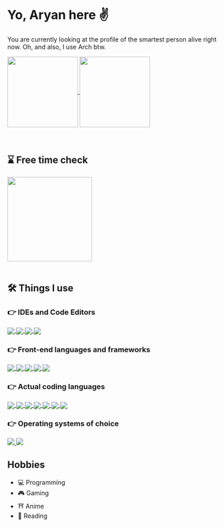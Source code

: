 # Yo, Aryan here ✌️

You are currently looking at the profile of the smartest person alive right now. Oh, and also, I use Arch btw.

<p>
  <a href="https://github.com/anuraghazra/github-readme-stats">
    <img align="center" src="https://github-readme-stats.vercel.app/api?username=aryanjassal&show_icons=true&theme=tokyonight" style="height: 10rem;" />
  </a>
  <a href="https://github.com/anuraghazra/convoychat">
    <img align="center" src="https://github-readme-stats.vercel.app/api/top-langs/?username=aryanjassal&layout=compact&theme=tokyonight&langs_count=6" style="height: 10rem;" />
  </a>
</p>
<br>

## ⌛ Free time check
<a href="https://git.io/streak-stats">
  <img align="center" src="https://github-readme-streak-stats.herokuapp.com/?user=aryanjassal&theme=tokyonight" style="height: 12rem;" />
</a>
<br>
<br>

## 🛠️ Things I use
### 👉 IDEs and Code Editors
<p>
  <a href="https://github.com/tard916/programming-badges">
    <img align="center" src="https://img.shields.io/badge/NeoVim-%2357A143.svg?&style=for-the-badge&logo=neovim&logoColor=white" />
  </a>
  <a href="https://github.com/tard916/programming-badges">
    <img align="center" src="https://img.shields.io/badge/pycharm-143?style=for-the-badge&logo=pycharm&logoColor=black&color=black&labelColor=green" />
  </a>
  <a href="https://github.com/tard916/programming-badges">
    <img align="center" src="https://img.shields.io/badge/Visual%20Studio%20Code-0078d7.svg?style=for-the-badge&logo=visual-studio-code&logoColor=white" />
  </a>
  <a href="https://github.com/tard916/programming-badges">
    <img align="center" src="https://img.shields.io/badge/Rider-000000.svg?style=for-the-badge&logo=Rider&logoColor=white&color=black&labelColor=crimson" />
  </a>
</p>

### 👉 Front-end languages and frameworks
<p>
  <a href="https://github.com/tard916/programming-badges">
    <img align="center" src="https://img.shields.io/badge/html5-%23E34F26.svg?style=for-the-badge&logo=html5&logoColor=white" />
  </a>
  <a href="https://github.com/tard916/programming-badges">
    <img align="center" src="https://img.shields.io/badge/css3-%231572B6.svg?style=for-the-badge&logo=css3&logoColor=white" />
  </a>
  <a href="https://github.com/tard916/programming-badges">
    <img align="center" src="https://img.shields.io/badge/javascript-%23323330.svg?style=for-the-badge&logo=javascript&logoColor=%23F7DF1E" />
  </a>
  <a href="https://github.com/tard916/programming-badges">
    <img align="center" src="https://img.shields.io/badge/django-%23092E20.svg?style=for-the-badge&logo=django&logoColor=white" />
  </a>
  <a href="https://github.com/tard916/programming-badges">
    <img align="center" src="https://img.shields.io/badge/jquery-%230769AD.svg?style=for-the-badge&logo=jquery&logoColor=white" />
  </a>
</p>

### 👉 Actual coding languages
<p>
  <a href="https://github.com/tard916/programming-badges">
    <img align="center" src="https://img.shields.io/badge/c-%2300599C.svg?style=for-the-badge&logo=c&logoColor=white" />
  </a>
  <a href="https://github.com/tard916/programming-badges">
    <img align="center" src="https://img.shields.io/badge/c%23-%23239120.svg?style=for-the-badge&logo=c-sharp&logoColor=white" />
  </a>
  <a href="https://github.com/tard916/programming-badges">
    <img align="center" src="https://img.shields.io/badge/c++-%2300599C.svg?style=for-the-badge&logo=c%2B%2B&logoColor=white" />
  </a>
  <a href="https://github.com/tard916/programming-badges">
    <img align="center" src="https://img.shields.io/badge/lua-%232C2D72.svg?style=for-the-badge&logo=lua&logoColor=white" />
  </a>
  <a href="https://github.com/tard916/programming-badges">
    <img align="center" src="https://img.shields.io/badge/python-3670A0?style=for-the-badge&logo=python&logoColor=ffdd54" />
  </a>
  <a href="https://github.com/tard916/programming-badges">
    <img align="center" src="https://img.shields.io/badge/rust-%23000000.svg?style=for-the-badge&logo=rust&logoColor=white" />
  </a>
  <a href="https://github.com/tard916/programming-badges">
    <img align="center" src="https://camo.githubusercontent.com/4b46b0c6bd5ee35befbe0f858ef1483f15d56722b9024287fdea72625e6e0ac7/68747470733a2f2f696d672e736869656c64732e696f2f62616467652f417373656d626c795363726970742d3030374141433f7374796c653d666f722d7468652d6261646765266c6162656c436f6c6f723d666666666666266c6f676f436f6c6f723d303037414143266c6f676f3d617373656d626c79736372697074" />
  </a>
</p>

### 👉 Operating systems of choice
<p>
  <a href="https://github.com/tard916/programming-badges">
    <img src="https://img.shields.io/badge/Arch%20Linux-1793D1?logo=arch-linux&logoColor=fff&style=for-the-badge" />
  </a>
  <a href="https://github.com/tard916/programming-badges">
    <img src="https://img.shields.io/badge/Windows-0078D6?style=for-the-badge&logo=windows&logoColor=white" />
  </a>
</p>

## Hobbies
- 💻 Programming
- 🎮 Gaming
- ⛩️ Anime
- 📖 Reading
